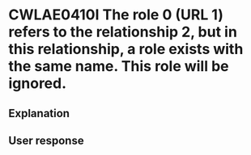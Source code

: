 # CWLAE0410I The role 0 (URL 1) refers to the relationship 2, but in this relationship, a role exists with the same name. This role will be ignored.

## Explanation

## User response